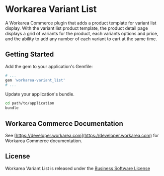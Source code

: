 Workarea Variant List
================================================================================

A Workarea Commerce plugin that adds a product template for variant list display. With the variant list product template, the product detail page displays a grid of variants for the product, each variants options and price, and the ability to add any number of each variant to cart at the same time.

Getting Started
--------------------------------------------------------------------------------

Add the gem to your application's Gemfile:

```ruby
# ...
gem 'workarea-variant_list'
# ...
```

Update your application's bundle.

```bash
cd path/to/application
bundle
```

Workarea Commerce Documentation
--------------------------------------------------------------------------------

See [https://developer.workarea.com](https://developer.workarea.com) for Workarea Commerce documentation.

License
--------------------------------------------------------------------------------

Workarea Variant List is released under the [Business Software License](LICENSE)
